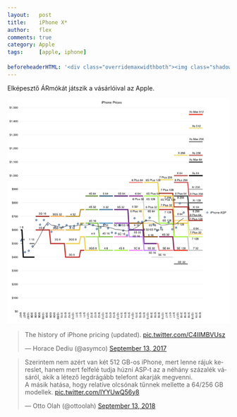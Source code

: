 ```yaml
---
layout:   post
title:    iPhone X*
author:   flex
comments: true
category: Apple
tags:     [apple, iphone]

beforeheaderHTML: '<div class="overridemaxwidthboth"><img class="shadow" style="width: 100%" src="https://www.apple.com/v/home/dv/images/fall-launch-products/iphone_xs_large_2x.jpg"></div>'
---
```


Elképesztő ÁRmókát játszik a vásárlóival az Apple.

<img class="shadow" src="images/ios/The_history_of_iPhone_pricing_MAX.png">

<div class="leftbox" style="margin-left: 0%;">
<blockquote class="twitter-tweet" data-lang="en"><p lang="en" dir="ltr">The history of iPhone pricing (updated). <a href="https://t.co/C4IIMBVUsz">pic.twitter.com/C4IIMBVUsz</a></p>&mdash; Horace Dediu (@asymco) <a href="https://twitter.com/asymco/status/907983294309965829?ref_src=twsrc%5Etfw">September 13, 2017</a></blockquote></div>

<div class="leftbox" style="margin-left: 0%;">
<blockquote class="twitter-tweet"><p lang="hu" dir="ltr">Szerintem nem azért van két 512 GB-os iPhone, mert lenne rájuk kereslet, hanem mert felfelé tudja húzni ASP-t az a néhány százalék vásáról, akik a létező legdrágább telefont akarják megvenni.<br>A másik hatása, hogy relatíve olcsónak tűnnek mellette a 64/256 GB modellek. <a href="https://t.co/lYYUwQ56y8">pic.twitter.com/lYYUwQ56y8</a></p>&mdash; Otto Olah (@ottoolah) <a href="https://twitter.com/ottoolah/status/1040368929594519552?ref_src=twsrc%5Etfw">September 13, 2018</a></blockquote></div>

<script async src="https://platform.twitter.com/widgets.js" charset="utf-8"></script>